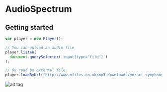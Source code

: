 # AudioSpectrum

## Getting started

```js
var player = new Player();

// You can upload an audio file
player.listen(
  document.querySelector('input[type="file"]')
);

// OR read an external file.
player.loadByUrl("http://www.mfiles.co.uk/mp3-downloads/mozart-symphony40-1.mp3");
```

![alt tag](https://cloud.githubusercontent.com/assets/332863/13904998/7844693c-eeb3-11e5-8bae-9782753f4e6e.png)
